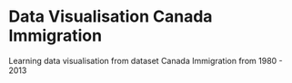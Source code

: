 # Data Visualisation Canada Immigration
 Learning data visualisation from dataset Canada Immigration from 1980 - 2013
